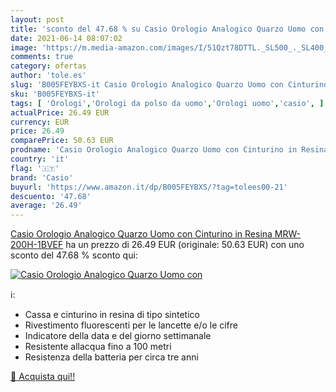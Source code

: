 ```yaml
---
layout: post
title: 'sconto del 47.68 % su Casio Orologio Analogico Quarzo Uomo con  '
date: 2021-06-14 08:07:02
image: 'https://m.media-amazon.com/images/I/51Qzt78DTTL._SL500_._SL400_.jpg'
comments: true
category: ofertas
author: 'tole.es'
slug: 'B005FEYBXS-it Casio Orologio Analogico Quarzo Uomo con Cinturino in...'
sku: 'B005FEYBXS-it'
tags: [ 'Orologi','Orologi da polso da uomo','Orologi uomo','casio', ]
actualPrice: 26.49 EUR
currency: EUR
price: 26.49
comparePrice: 50.63 EUR
prodname: 'Casio Orologio Analogico Quarzo Uomo con Cinturino in Resina MRW-200H-1BVEF'
country: 'it'
flag: '🇮🇹'
brand: 'Casio'
buyurl: 'https://www.amazon.it/dp/B005FEYBXS/?tag=tolees00-21'
descuento: '47.68'
average: '26.49'
---
```


[Casio Orologio Analogico Quarzo Uomo con Cinturino in Resina MRW-200H-1BVEF](https://www.amazon.it/dp/B005FEYBXS/?tag=tolees00-21) ha un prezzo di 26.49 EUR (originale: 50.63 EUR) con uno sconto del 47.68 % sconto qui:

[![Casio Orologio Analogico Quarzo Uomo con](https://m.media-amazon.com/images/I/51Qzt78DTTL._SL500_._SL400_.jpg)](https://www.amazon.it/dp/B005FEYBXS/?tag=tolees00-21)

ℹ️:

- Cassa e cinturino in resina di tipo sintetico
- Rivestimento fluorescenti per le lancette e/o le cifre
- Indicatore della data e del giorno settimanale
- Resistente allacqua fino a 100 metri
- Resistenza della batteria per circa tre anni

[🛒 Acquista qui!!](https://www.amazon.it/dp/B005FEYBXS/?tag=tolees00-21)

